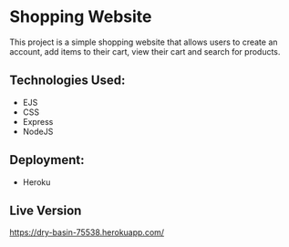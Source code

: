 
# Shopping Website

This project is a simple shopping website that allows users to create an account, add items to their cart, view their cart and search for products.

## Technologies Used:
- EJS
- CSS
- Express
- NodeJS

## Deployment:
- Heroku

## Live Version 
https://dry-basin-75538.herokuapp.com/
